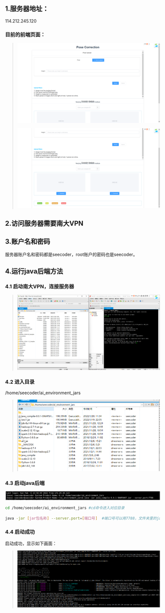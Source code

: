 ## 1.服务器地址：

114.212.245.120

### 目前的前端页面：

> ![image-20220207151426948](服务器后端启动办法.assets/image-20220207151426948.png)
>
> ![image-20220207151443142](服务器后端启动办法.assets/image-20220207151443142.png)





## 2.访问服务器需要南大VPN





## 3.账户名和密码

服务器账户名和密码都是seecoder，root账户的密码也是seecoder。





## 4.运行java后端方法

### 4.1 启动南大VPN，连接服务器

> ![image-20220207151613175](服务器后端启动办法.assets/image-20220207151613175.png)



### 4.2 进入目录

/home/seecoder/ai_environment_jars

> <img src="服务器后端启动办法.assets/image-20220207151710148.png" alt="image-20220207151710148" style="zoom: 67%;" />



### 4.3 启动java后端

![image-20220207151844309](服务器后端启动办法.assets/image-20220207151844309.png)

```bash
cd /home/seecoder/ai_environment_jars #cd命令进入对应目录

java -jar [jar包名称] --server.port=[端口号]  #端口号可以用7788，文件夹里的jar包有test1.jar和java_compile-0.0.1这个，后面这个就是打包后的java后端。
```



### 4.4 启动成功

启动成功，显示如下画面：

> ![image-20220207152119288](服务器后端启动办法.assets/image-20220207152119288.png)